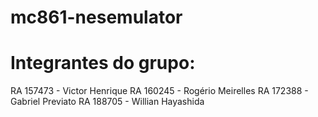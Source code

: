 # mc861-nesemulator

# Integrantes do grupo:

RA 157473 - Victor Henrique
RA 160245 - Rogério Meirelles
RA 172388 - Gabriel Previato
RA 188705 - Willian Hayashida
